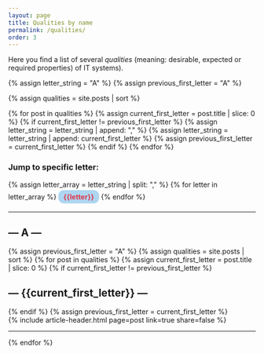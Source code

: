 ```yaml
---
layout: page
title: Qualities by name
permalink: /qualities/
order: 3
---
```


Here you find a list of several _qualities_ (meaning: desirable, expected or required properties) of IT systems).


{% assign letter_string = "A" %}
{% assign previous_first_letter = "A" %}

{% assign qualities = site.posts | sort %}

{% for post in qualities  %}
    {% assign current_first_letter = post.title | slice: 0 %}
    {% if current_first_letter != previous_first_letter %}
        {% assign letter_string = letter_string | append: "," %}
        {% assign letter_string = letter_string | append: current_first_letter %}
        {% assign previous_first_letter = current_first_letter %}
    {% endif %}
{% endfor %}

<style>
  a.hov:hover {
    transform: scale(1.25);
  }
</style>

### Jump to specific letter:

{% assign letter_array = letter_string | split: "," %}
{% for letter in letter_array %}
<nobr>
<b><a class="hov" style="background-color: #AED6F1;
    color: #dd354b;
    padding: 5px 10px;
    border-radius: 11px;
    text-align: center;
    text-decoration: none;
    display: inline-block;
    margin-top: 3px;
    margin-bottom: 3px"
    href="{{site.baseurl}}/qualities/#{{letter|slugize}}">{{letter}}</a></b>
</nobr>
{% endfor %}

<div id="search-results">
    <hr id="first-hr" class="with-no-margin"/>
    <h2 ID = "A"> &mdash; A &mdash; </h2>
    {% assign previous_first_letter = "A" %}
    {% assign qualities = site.posts | sort %}
    {% for post in qualities  %}
    {% assign current_first_letter = post.title | slice: 0 %}
    {% if current_first_letter != previous_first_letter %}
    <h2 ID = {{current_first_letter}}> &mdash; {{current_first_letter}} &mdash; </h2>
    {% endif %}
    {% assign previous_first_letter = current_first_letter %}
    <div class="article-wrapper">
        <article>
            {% include article-header.html page=post link=true share=false %}
        </article>
    </div>
    <hr class="with-no-margin"/>
    {% endfor %}
</div>

